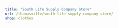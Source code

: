 ```yaml
---
title: "South Life Supply Company Store"
url: /thomasville/south-life-supply-company-store/
shop: clothes
---
```

